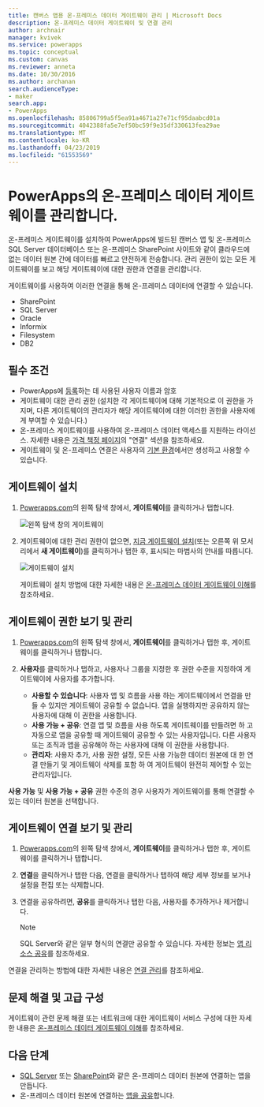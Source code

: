 ```yaml
---
title: 캔버스 앱용 온-프레미스 데이터 게이트웨이 관리 | Microsoft Docs
description: 온-프레미스 데이터 게이트웨이 및 연결 관리
author: archnair
manager: kvivek
ms.service: powerapps
ms.topic: conceptual
ms.custom: canvas
ms.reviewer: anneta
ms.date: 10/30/2016
ms.author: archanan
search.audienceType:
- maker
search.app:
- PowerApps
ms.openlocfilehash: 85806799a5f5ea91a4671a27e71cf95daabcd01a
ms.sourcegitcommit: 4042388fa5e7ef50bc59f9e35df330613fea29ae
ms.translationtype: MT
ms.contentlocale: ko-KR
ms.lasthandoff: 04/23/2019
ms.locfileid: "61553569"
---
```

# <a name="manage-an-on-premises-data-gateway-in-powerapps"></a>PowerApps의 온-프레미스 데이터 게이트웨이를 관리합니다.
온-프레미스 게이트웨이를 설치하여 PowerApps에 빌드된 캔버스 앱 및 온-프레미스 SQL Server 데이터베이스 또는 온-프레미스 SharePoint 사이트와 같이 클라우드에 없는 데이터 원본 간에 데이터를 빠르고 안전하게 전송합니다. 관리 권한이 있는 모든 게이트웨이를 보고 해당 게이트웨이에 대한 권한과 연결을 관리합니다.

게이트웨이를 사용하여 이러한 연결을 통해 온-프레미스 데이터에 연결할 수 있습니다.

* SharePoint
* SQL Server
* Oracle
* Informix
* Filesystem
* DB2

## <a name="prerequisites"></a>필수 조건
* PowerApps에 [등록](../signup-for-powerapps.md)하는 데 사용된 사용자 이름과 암호
* 게이트웨이 대한 관리 권한 (설치한 각 게이트웨이에 대해 기본적으로 이 권한을 가지며, 다른 게이트웨이의 관리자가 해당 게이트웨이에 대한 이러한 권한을 사용자에게 부여할 수 있습니다.)
* 온-프레미스 게이트웨이를 사용하여 온-프레미스 데이터 액세스를 지원하는 라이선스. 자세한 내용은 [가격 책정 페이지](https://powerapps.microsoft.com/pricing/)의 "연결" 섹션을 참조하세요.
* 게이트웨이 및 온-프레미스 연결은 사용자의 [기본 환경](working-with-environments.md)에서만 생성하고 사용할 수 있습니다.

## <a name="install-a-gateway"></a>게이트웨이 설치
1. [Powerapps.com](https://web.powerapps.com?utm_source=padocs&utm_medium=linkinadoc&utm_campaign=referralsfromdoc)의 왼쪽 탐색 창에서, **게이트웨이**를 클릭하거나 탭합니다.

    ![왼쪽 탐색 창의 게이트웨이](./media/gateway-management/manage-gateway.png)

2. 게이트웨이에 대한 관리 권한이 없으면, [지금 게이트웨이 설치](http://go.microsoft.com/fwlink/?LinkID=820931)(또는 오른쪽 위 모서리에서 **새 게이트웨이**)를 클릭하거나 탭한 후, 표시되는 마법사의 안내를 따릅니다.

    ![게이트웨이 설치](./media/gateway-management/no-gateway-installed.png)

    게이트웨이 설치 방법에 대한 자세한 내용은 [온-프레미스 데이터 게이트웨이 이해](gateway-reference.md)를 참조하세요.

## <a name="view-and-manage-gateway-permissions"></a>게이트웨이 권한 보기 및 관리
1. [Powerapps.com](https://web.powerapps.com?utm_source=padocs&utm_medium=linkinadoc&utm_campaign=referralsfromdoc)의 왼쪽 탐색 창에서, **게이트웨이**를 클릭하거나 탭한 후, 게이트웨이를 클릭하거나 탭합니다.

2. **사용자**를 클릭하거나 탭하고, 사용자나 그룹을 지정한 후 권한 수준을 지정하여 게이트웨이에 사용자를 추가합니다.

   * **사용할 수 있습니다**: 사용자 앱 및 흐름을 사용 하는 게이트웨이에서 연결을 만들 수 있지만 게이트웨이 공유할 수 없습니다. 앱을 실행하지만 공유하지 않는 사용자에 대해 이 권한을 사용합니다.
   * **사용 가능 + 공유**: 연결 앱 및 흐름을 사용 하도록 게이트웨이를 만들려면 하 고 자동으로 앱을 공유할 때 게이트웨이 공유할 수 있는 사용자입니다. 다른 사용자 또는 조직과 앱을 공유해야 하는 사용자에 대해 이 권한을 사용합니다.
   * **관리자**: 사용자 추가, 사용 권한 설정, 모든 사용 가능한 데이터 원본에 대 한 연결 만들기 및 게이트웨이 삭제를 포함 하 여 게이트웨이 완전히 제어할 수 있는 관리자입니다.

**사용 가능** 및 **사용 가능 + 공유** 권한 수준의 경우 사용자가 게이트웨이를 통해 연결할 수 있는 데이터 원본을 선택합니다.

## <a name="view-and-manage-gateway-connections"></a>게이트웨이 연결 보기 및 관리
1. [Powerapps.com](https://web.powerapps.com?utm_source=padocs&utm_medium=linkinadoc&utm_campaign=referralsfromdoc)의 왼쪽 탐색 창에서, **게이트웨이**를 클릭하거나 탭한 후, 게이트웨이를 클릭하거나 탭합니다.

2. **연결**을 클릭하거나 탭한 다음, 연결을 클릭하거나 탭하여 해당 세부 정보를 보거나 설정을 편집 또는 삭제합니다.

3. 연결을 공유하려면, **공유**를 클릭하거나 탭한 다음, 사용자를 추가하거나 제거합니다.

    > [!NOTE]
   > SQL Server와 같은 일부 형식의 연결만 공유할 수 있습니다. 자세한 정보는 [앱 리소스 공유](share-app-resources.md)를 참조하세요.

연결을 관리하는 방법에 대한 자세한 내용은 [연결 관리](add-manage-connections.md)를 참조하세요.

## <a name="troubleshooting-and-advanced-configuration"></a>문제 해결 및 고급 구성
게이트웨이 관련 문제 해결 또는 네트워크에 대한 게이트웨이 서비스 구성에 대한 자세한 내용은 [온-프레미스 데이터 게이트웨이 이해](gateway-reference.md)를 참조하세요.

## <a name="next-steps"></a>다음 단계
* [SQL Server](connections/connection-azure-sqldatabase.md) 또는 [SharePoint](connections/connection-sharepoint-online.md)와 같은 온-프레미스 데이터 원본에 연결하는 앱을 만듭니다.
* 온-프레미스 데이터 원본에 연결하는 [앱을 공유](share-app.md)합니다.
